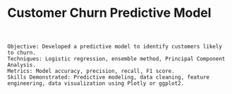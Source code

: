 # Customer Churn Predictive Model <br /> <br />
	Objective: Developed a predictive model to identify customers likely to churn. 
	Techniques: Logistic regression, ensemble method, Principal Component Analysis. 
	Metrics: Model accuracy, precision, recall, F1 score. 
	Skills Demonstrated: Predictive modeling, data cleaning, feature engineering, data visualization using Plotly or ggplot2. 
